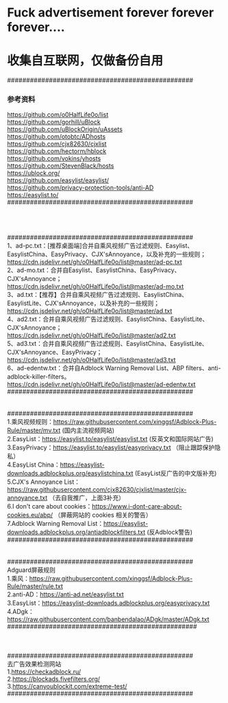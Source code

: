 # Fuck advertisement forever forever  forever....
# 收集自互联网，仅做备份自用
#################################################
### 参考资料
https://github.com/o0HalfLife0o/list<br>
https://github.com/gorhill/uBlock<br>
https://github.com/uBlockOrigin/uAssets<br>
https://github.com/otobtc/ADhosts<br>
https://github.com/cjx82630/cjxlist<br>
https://github.com/hectorm/hblock<br>
https://github.com/vokins/yhosts<br>
https://github.com/StevenBlack/hosts<br>
https://ublock.org/<br>
https://github.com/easylist/easylist/<br>
https://github.com/privacy-protection-tools/anti-AD<br>
https://easylist.to/<br>#################################################

<br><br><br>#################################################<br>
1、ad-pc.txt：[推荐桌面端]合并自乘风视频广告过滤规则、Easylist、EasylistChina、EasyPrivacy、CJX'sAnnoyance，以及补充的一些规则；
<br>https://cdn.jsdelivr.net/gh/o0HalfLife0o/list@master/ad-pc.txt
<br>2、ad-mo.txt：合并自Easylist、EasylistChina、EasyPrivacy、CJX'sAnnoyance；
<br>https://cdn.jsdelivr.net/gh/o0HalfLife0o/list@master/ad-mo.txt
<br>3、ad.txt：【推荐】合并自乘风视频广告过滤规则、EasylistChina、EasylistLite、CJX'sAnnoyance，以及补充的一些规则；
<br>https://cdn.jsdelivr.net/gh/o0HalfLife0o/list@master/ad.txt
<br>4、ad2.txt：合并自乘风视频广告过滤规则、EasylistChina、EasylistLite、CJX'sAnnoyance；
<br>https://cdn.jsdelivr.net/gh/o0HalfLife0o/list@master/ad2.txt
<br>5、ad3.txt：合并自乘风视频广告过滤规则、EasylistChina、EasylistLite、CJX'sAnnoyance、EasyPrivacy；
<br>https://cdn.jsdelivr.net/gh/o0HalfLife0o/list@master/ad3.txt
<br>6、ad-edentw.txt：合并自Adblock Warning Removal List、ABP filters、anti-adblock-killer-filters。
<br>https://cdn.jsdelivr.net/gh/o0HalfLife0o/list@master/ad-edentw.txt<br>#################################################
<br><br><br>#################################################<br>1.乘风视频规则：https://raw.githubusercontent.com/xinggsf/Adblock-Plus-Rule/master/mv.txt (国内主流视频网站)
<br>2.EasyList：https://easylist.to/easylist/easylist.txt (反英文和国际网站广告)
<br>3.EasyPrivacy：https://easylist.to/easylist/easyprivacy.txt （阻止跟踪保护隐私）
<br>4.EasyList China：https://easylist-downloads.adblockplus.org/easylistchina.txt (EasyList反广告的中文版补充)
<br>5.CJX's Annoyance List：https://raw.githubusercontent.com/cjx82630/cjxlist/master/cjx-annoyance.txt （去自我推广，上面3补充）
<br>6.I don't care about cookies：https://www.i-dont-care-about-cookies.eu/abp/ （屏蔽网站的 cookies 相关的警告）
<br>7.Adblock Warning Removal List：https://easylist-downloads.adblockplus.org/antiadblockfilters.txt (反Adblock警告)
<br>#################################################
<br><br><br>#################################################
<br>Adguard屏蔽规则
<br>1.乘风：https://raw.githubusercontent.com/xinggsf/Adblock-Plus-Rule/master/rule.txt
<br>2.anti-AD：https://anti-ad.net/easylist.txt
<br>3.EasyList：https://easylist-downloads.adblockplus.org/easyprivacy.txt
<br>4.ADgk：https://raw.githubusercontent.com/banbendalao/ADgk/master/ADgk.txt
##################################################<br><br><br>
<br>#################################################<br>
去广告效果检测网站<br>
1.https://checkadblock.ru/<br>
2.https://blockads.fivefilters.org/<br>
3.https://canyoublockit.com/extreme-test/<br>#################################################



